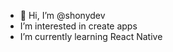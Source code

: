 - 👋 Hi, I’m @shonydev
- I’m interested in create apps
- I’m currently learning React Native

<!---
shonydev/shonydev is a ✨ special ✨ repository because its `README.md` (this file) appears on your GitHub profile.
You can click the Preview link to take a look at your changes.
--->
